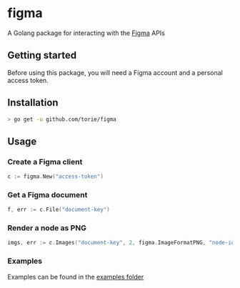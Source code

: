 # figma
A Golang package for interacting with the [Figma](https://figma.com) APIs

## Getting started
Before using this package, you will need a Figma account and a personal access token.

## Installation

```bash
> go get -u github.com/torie/figma
```

## Usage

### Create a Figma client
```go
c := figma.New("access-token")
```

### Get a Figma document
```go
f, err := c.File("document-key")
```

### Render a node as PNG
```go
imgs, err := c.Images("document-key", 2, figma.ImageFormatPNG, "node-id")
```

### Examples
Examples can be found in the [examples folder](examples)
